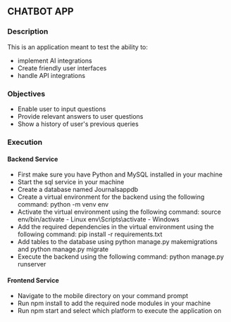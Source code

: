 ## CHATBOT APP

### Description

<p>This is an application meant to test the ability to:</p>
<ul>
<li>implement AI integrations</li>
<li>Create friendly user interfaces</li>
<li>handle API integrations</li>
</ul>

### Objectives

<ul>
<li>Enable user to input questions</li>
<li>Provide relevant answers to user questions</li>
<li>Show a history of user's previous queries</li>
</ul>

### Execution

#### Backend Service

<ul>
<li>First make sure you have Python and MySQL installed in your machine</li>
<li>Start the sql service in your machine</li>
<li>Create a database named Journalsappdb</li>
<li>Create a virtual environment for the backend using the following command: python -m venv env</li>
<li>Activate the virtual environment using the following command: source env/bin/activate - Linux env\Scripts\activate - Windows</li>
<li>Add the required dependencies in the virtual environment using the following command: pip install -r requirements.txt</li>
<li>Add tables to the database using python manage.py makemigrations and python manage.py migrate</li>
<li>Execute the backend using the following command: python manage.py runserver</li>
</ul>

#### Frontend Service

<ul>
<li>Navigate to the mobile directory on your command prompt</li>
<li>Run npm install to add the required node modules in your machine</li>
<li>Run npm start and select which platform to execute the application on</li>
</ul>
